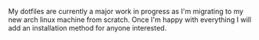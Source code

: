My dotfiles are currently a major work in progress as I'm migrating to my new arch linux machine from scratch. Once I'm happy with everything I will add an installation method for anyone interested.
